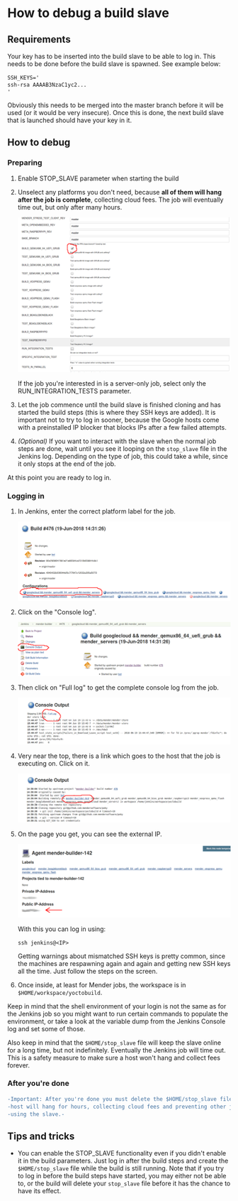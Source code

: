 How to debug a build slave
==========================

## Requirements

Your key has to be inserted into the build slave to be able to log in. This
needs to be done before the build slave is spawned. See example below:

```
SSH_KEYS='
ssh-rsa AAAAB3NzaC1yc2...
'
```

Obviously this needs to be merged into the master branch before it will be used
(or it would be very insecure). Once this is done, the next build slave that is
launched should have your key in it.

## How to debug

### Preparing

1. Enable STOP_SLAVE parameter when starting the build

2. Unselect any platforms you don't need, because **all of them will hang after
   the job is complete**, collecting cloud fees. The job will eventually time
   out, but only after many hours.

   ![Select one platform only](images/build-parameters.png)

   If the job you're interested in is a server-only job, select only the
   RUN_INTEGRATION_TESTS parameter.

3. Let the job commence until the build slave is finished cloning and has
   started the build steps (this is where they SSH keys are added). It is
   important not to try to log in sooner, because the Google hosts come with a
   preinstalled IP blocker that blocks IPs after a few failed attempts.

4. *(Optional)* If you want to interact with the slave when the normal job steps
   are done, wait until you see it looping on the `stop_slave` file in the
   Jenkins log. Depending on the type of job, this could take a while, since it
   only stops at the end of the job.

At this point you are ready to log in.


### Logging in

1. In Jenkins, enter the correct platform label for the job.

   ![Job view](images/job-view.png)

2. Click on the "Console log".

   ![Job view for label](images/job-label-view.png)

3. Then click on "Full log" to get the complete console log from the job.

   ![Partial console log](images/console.png)

4. Very near the top, there is a link which goes to the host that the job is
   executing on. Click on it.

   ![Full console log](images/console-full.png)

5. On the page you get, you can see the external IP.

   ![Agent and its IP address](images/agent.png)

   With this you can log in using:

   ```
   ssh jenkins@<IP>
   ```

   Getting warnings about mismatched SSH keys is pretty common, since the
   machines are respawning again and again and getting new SSH keys all the
   time. Just follow the steps on the screen.

6. Once inside, at least for Mender jobs, the workspace is in
   `$HOME/workspace/yoctobuild`.

Keep in mind that the shell environment of your login is not the same as for the
Jenkins job so you might want to run certain commands to populate the
environment, or take a look at the variable dump from the Jenkins Console log
and set some of those.

Also keep in mind that the `$HOME/stop_slave` file will keep the slave online
for a long time, but not indefinitely. Eventually the Jenkins job will time
out. This is a safety measure to make sure a host won't hang and collect fees
forever.


### After you're done

<!-- Github ignores all HTML tags we can use to add color, so use this terrible
diff hack -->

```diff
-Important: After you're done you must delete the $HOME/stop_slave file, or the-
-host will hang for hours, collecting cloud fees and preventing other jobs from-
-using the slave.-
```


## Tips and tricks

* You can enable the STOP_SLAVE functionality even if you didn't enable it in
  the build parameters. Just log in after the build steps and create the
  `$HOME/stop_slave` file while the build is still running. Note that if you try
  to log in before the build steps have started, you may either not be able to,
  or the build will delete your `stop_slave` file before it has the chance to
  have its effect.
